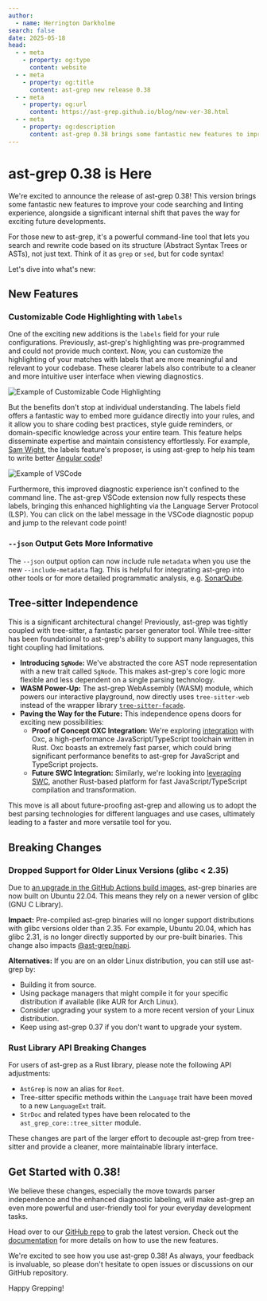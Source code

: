 ```yaml
---
author:
  - name: Herrington Darkholme
search: false
date: 2025-05-18
head:
  - - meta
    - property: og:type
      content: website
  - - meta
    - property: og:title
      content: ast-grep new release 0.38
  - - meta
    - property: og:url
      content: https://ast-grep.github.io/blog/new-ver-38.html
  - - meta
    - property: og:description
      content: ast-grep 0.38 brings some fantastic new features to improve your code searching and linting experience, alongside a significant internal shift.
---
```


# ast-grep 0.38 is Here

We're excited to announce the release of ast-grep 0.38! This version brings some fantastic new features to improve your code searching and linting experience, alongside a significant internal shift that paves the way for exciting future developments.

For those new to ast-grep, it's a powerful command-line tool that lets you search and rewrite code based on its structure (Abstract Syntax Trees or ASTs), not just text. Think of it as `grep` or `sed`, but for code syntax!

Let's dive into what's new:

## New Features

### Customizable Code Highlighting with `labels`

One of the exciting new additions is the `labels` field for your rule configurations. Previously, ast-grep's highlighting was pre-programmed and could not provide much context. Now, you can customize the highlighting of your matches with labels that are more meaningful and relevant to your codebase. These clearer labels also contribute to a cleaner and more intuitive user interface when viewing diagnostics.

![Example of Customizable Code Highlighting](/image/blog/labels-demo.png)

But the benefits don't stop at individual understanding. The labels field offers a fantastic way to embed more guidance directly into your rules, and it allow you to share coding best practices, style guide reminders, or domain-specific knowledge across your entire team. This feature helps disseminate expertise and maintain consistency effortlessly. For example, [Sam Wight](https://github.com/samwightt), the labels feature's proposer, is using ast-grep to help his team to write better [Angular code](/catalog/typescript/missing-component-decorator.html)!

![Example of VSCode](/image/blog/labels-vscode.jpeg)

Furthermore, this improved diagnostic experience isn't confined to the command line. The ast-grep VSCode extension now fully respects these labels, bringing this enhanced highlighting via the Language Server Protocol (LSP). You can click on the label message in the VSCode diagnostic popup and jump to the relevant code point!

### `--json` Output Gets More Informative

The `--json` output option can now include rule `metadata` when you use the new `--include-metadata` flag. This is helpful for integrating ast-grep into other tools or for more detailed programmatic analysis, e.g. [SonarQube](https://github.com/ast-grep/ast-grep/issues/1987).

## Tree-sitter Independence

This is a significant architectural change! Previously, ast-grep was tightly coupled with tree-sitter, a fantastic parser generator tool. While tree-sitter has been foundational to ast-grep's ability to support many languages, this tight coupling had limitations.

- **Introducing `SgNode`:** We've abstracted the core AST node representation with a new trait called `SgNode`. This makes ast-grep's core logic more flexible and less dependent on a single parsing technology.
- **WASM Power-Up:** The ast-grep WebAssembly (WASM) module, which powers our interactive playground, now directly uses `tree-sitter-web` instead of the wrapper library [`tree-sitter-facade`](https://github.com/ast-grep/tree-sitter-wasm/tree/main/crates/tree-sitter-facade).
- **Paving the Way for the Future:** This independence opens doors for exciting new possibilities:
  - **Proof of Concept OXC Integration:** We're exploring [integration](https://github.com/ast-grep/ast-grep/pull/1970) with Oxc, a high-performance JavaScript/TypeScript toolchain written in Rust. Oxc boasts an extremely fast parser, which could bring significant performance benefits to ast-grep for JavaScript and TypeScript projects.
  - **Future SWC Integration:** Similarly, we're looking into [leveraging SWC](https://github.com/swc-project/plugins/pull/435), another Rust-based platform for fast JavaScript/TypeScript compilation and transformation.

This move is all about future-proofing ast-grep and allowing us to adopt the best parsing technologies for different languages and use cases, ultimately leading to a faster and more versatile tool for you.

## Breaking Changes

### Dropped Support for Older Linux Versions (glibc < 2.35)

Due to [an upgrade in the GitHub Actions build images](https://github.com/actions/runner-images/issues/11101), ast-grep binaries are now built on Ubuntu 22.04. This means they rely on a newer version of glibc (GNU C Library).

**Impact:** Pre-compiled ast-grep binaries will no longer support distributions with glibc versions older than 2.35. For example, Ubuntu 20.04, which has glibc 2.31, is no longer directly supported by our pre-built binaries. This change also impacts [@ast-grep/napi](https://www.npmjs.com/package/@ast-grep/napi).

**Alternatives:** If you are on an older Linux distribution, you can still use ast-grep by:

- Building it from source.
- Using package managers that might compile it for your specific distribution if available (like AUR for Arch Linux).
- Consider upgrading your system to a more recent version of your Linux distribution.
- Keep using ast-grep 0.37 if you don't want to upgrade your system.

### Rust Library API Breaking Changes

For users of ast-grep as a Rust library, please note the following API adjustments:

- `AstGrep` is now an alias for `Root`.
- Tree-sitter specific methods within the `Language` trait have been moved to a new `LanguageExt` trait.
- `StrDoc` and related types have been relocated to the `ast_grep_core::tree_sitter` module.

These changes are part of the larger effort to decouple ast-grep from tree-sitter and provide a cleaner, more maintainable library interface.

## Get Started with 0.38!

We believe these changes, especially the move towards parser independence and the enhanced diagnostic labeling, will make ast-grep an even more powerful and user-friendly tool for your everyday development tasks.

Head over to our [GitHub repo](https://github.com/ast-grep/ast-grep) to grab the latest version. Check out the [documentation](https://ast-grep.github.io/) for more details on how to use the new features.

We're excited to see how you use ast-grep 0.38! As always, your feedback is invaluable, so please don't hesitate to open issues or discussions on our GitHub repository.

Happy Grepping!
